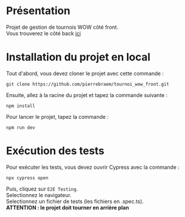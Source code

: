 # Présentation
Projet de gestion de tournois WOW côté front.\
Vous trouverez le côté back [ici](https://github.com/pierrebraem/tournoi_wow_back)

# Installation du projet en local
Tout d'abord, vous devez cloner le projet avec cette commande :
```
git clone https://github.com/pierrebraem/tournoi_wow_front.git
```
Ensuite, allez à la racine du projet et tapez la commande suivante :
```
npm install
```
Pour lancer le projet, tapez la commande :
```
npm run dev
```

# Exécution des tests
Pour exécuter les tests, vous devez ouvrir Cypress avec la commande :
```
npx cypress open
```
Puis, cliquez sur `E2E Testing`.\
Selectionnez le navigateur.\
Selectionnez un fichier de tests (les fichiers en .spec.ts).\
**ATTENTION : le projet doit tourner en arrière plan**
